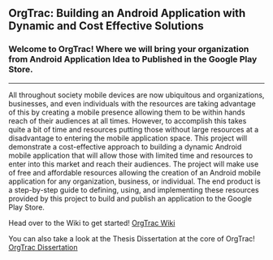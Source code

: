 ## OrgTrac: Building an Android Application with Dynamic and Cost Effective Solutions

### Welcome to OrgTrac! Where we will bring your organization from Android Application Idea to Published in the Google Play Store.
***

All throughout society mobile devices are now ubiquitous and organizations, businesses, and even individuals with the resources are taking advantage of this by creating a mobile presence allowing them to be within hands reach of their audiences at all times. However, to accomplish this takes quite a bit of time and resources putting those without large resources at a disadvantage to entering the mobile application space. This project will demonstrate a cost-effective approach to building a dynamic Android mobile application that will allow those with limited time and resources to enter into this market and reach their audiences. The project will make use of free and affordable resources allowing the creation of an Android mobile application for any organization, business, or individual. The end product is a step-by-step guide to defining, using, and implementing these resources provided by this project to build and publish an application to the Google Play Store.

Head over to the Wiki to get started!
[OrgTrac Wiki](https://github.com/rojoiii/a-app-orgtrac/wiki)

You can also take a look at the Thesis Dissertation at the core of OrgTrac!
[OrgTrac Dissertation](https://github.com/rojoiii/a-app-orgtrac/blob/develop/Dissertation.pdf)
